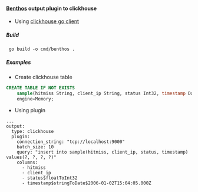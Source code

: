 #### [Benthos](https://github.com/Jeffail/benthos) output plugin to clickhouse

 - Using [clickhouse go client](https://github.com/kshvakov/clickhouse)


##### Build

```
 go build -o cmd/benthos .

```

##### Examples 

 - Create clickhouse table

```sql
CREATE TABLE IF NOT EXISTS 
    sample(hitmiss String, client_ip String, status Int32, timestamp DateTime) 
    engine=Memory;

```

 - Using plugin 

```
...
output:
  type: clickhouse
  plugin:
    connection_string: "tcp://localhost:9000"
    batch_size: 10
    query: "insert into sample(hitmiss, client_ip, status, timestamp) values(?, ?, ?, ?)"
    columns:
      - hitmiss
      - client_ip
      - status$floatToInt32
      - timestamp$stringToDate$2006-01-02T15:04:05.000Z

```
